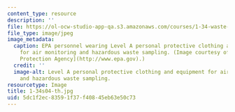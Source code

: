 ```yaml
---
content_type: resource
description: ''
file: https://ol-ocw-studio-app-qa.s3.amazonaws.com/courses/1-34-waste-containment-and-remediation-technology-spring-2004/5dc1f2ec83591f37f40845eb63e50c73_1-34s04-th.jpg
file_type: image/jpeg
image_metadata:
  caption: EPA personnel wearing Level A personal protective clothing and equipment
    for air monitoring and hazardous waste sampling. (Image courtesy of [U.S. Environmental
    Protection Agency](http://www.epa.gov).)
  credit: ''
  image-alt: Level A personal protective clothing and equipment for air monitoring
    and hazardous waste sampling.
resourcetype: Image
title: 1-34s04-th.jpg
uid: 5dc1f2ec-8359-1f37-f408-45eb63e50c73
---
```


